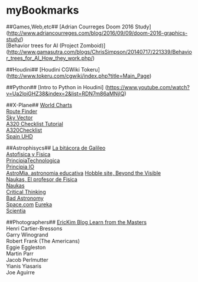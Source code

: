 # myBookmarks

##Games,Web,etc##
[Adrian Courreges Doom 2016 Study] (http://www.adriancourreges.com/blog/2016/09/09/doom-2016-graphics-study/)  
[Behavior trees for AI (Project Zomboid)] (http://www.gamasutra.com/blogs/ChrisSimpson/20140717/221339/Behavior_trees_for_AI_How_they_work.php/)  

##Houdini##
[Houdini CGWiki Tokeru] (http://www.tokeru.com/cgwiki/index.php?title=Main_Page)  

##Python##
[Intro to Python in Houdini] (https://www.youtube.com/watch?v=Ua2loiGHZ38&index=2&list=RDN7m86aMNjlQ)

##X-Plane##
[World Charts](http://www.uvairlines.com/admin/resources/charts/charts-europe.htm)  
[Route Finder](http://rfinder.asalink.net/free/)  
[Sky Vector](https://skyvector.com/)  
[A320 Checklist Tutorial](http://airbus320neo.com/download/docs/Tutorial_A320_toller_stefan.pdf)  
[A320Checklist](http://airbus320neo.com/download/docs/JARa320_Checklist.pdf)  
[Spain UHD](http://spainuhd.blogspot.fr/p/descarga.html)  

##Astrophisycs##
[La bitácora de Galileo](http://www.bitacoradegalileo.com/indice-tematico/)  
[Astofisica y Fisica](http://www.astrofisicayfisica.com)  
[PrincipiaTechnologica](http://principiatechnologica.com/)  
[Principia IO](http://principia.io/#)  
[AstroMia, astronomia educativa](http://www.astromia.com/) 
[Hobble site, Beyond the Visible](http://webbtelescope.org/webb_telescope/science_on_the_edge/beyond_the_visible/)  
[Naukas, El profesor de Fisica](http://elprofedefisica.naukas.com/)  
[Naukas](http://naukas.com/)  
[Critical Thinking](http://darksapiens.blogspot.fr/)  
[Bad Astronomy](http://www.slate.com/blogs/bad_astronomy.html)  
[Space.com](http://www.space.com/)
[Eureka](http://danielmarin.naukas.com/)  
[Scientia](http://scientiablog.com/)  

##Photographers##
[EricKim Blog Learn from the Masters](http://erickimphotography.com/blog/learn-from-the-masters/)  
Henri Cartier-Bressons  
Garry Winogrand  
Robert Frank (The Americans)  
Eggie Eggleston  
Martin Parr  
Jacob Perlmutter  
Yianis Yiasaris  
Joe Aguirre  

